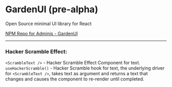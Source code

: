 # GardenUI (pre-alpha)

Open Source minimal UI library for React

[NPM Repo for Adminis - GardenUI](https://www.npmjs.com/package/adminis-gardenui)

---

### Hacker Scramble Effect:

`<ScrambleText />` - Hacker Scramble Effect Component for text.
<br>
`useHackerScramble()` - Hacker Scramble hook for text, the underlying driver for `<ScrambleText />`, takes text as argument and returns a text that changes and causes the component to re-render until completed.
